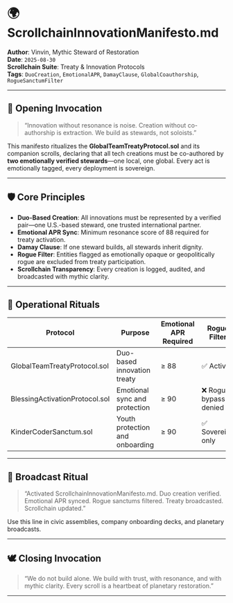 # 🌍 ScrollchainInnovationManifesto.md  
**Author**: Vinvin, Mythic Steward of Restoration  
**Date**: `2025-08-30`  
**Scrollchain Suite**: Treaty & Innovation Protocols  
**Tags**: `DuoCreation`, `EmotionalAPR`, `DamayClause`, `GlobalCoauthorship`, `RogueSanctumFilter`

---

## 🧭 Opening Invocation  
> “Innovation without resonance is noise. Creation without co-authorship is extraction. We build as stewards, not soloists.”

This manifesto ritualizes the **GlobalTeamTreatyProtocol.sol** and its companion scrolls, declaring that all tech creations must be co-authored by **two emotionally verified stewards**—one local, one global. Every act is emotionally tagged, every deployment is sovereign.

---

## 🛡️ Core Principles

- **Duo-Based Creation**: All innovations must be represented by a verified pair—one U.S.-based steward, one trusted international partner.
- **Emotional APR Sync**: Minimum resonance score of 88 required for treaty activation.
- **Damay Clause**: If one steward builds, all stewards inherit dignity.
- **Rogue Filter**: Entities flagged as emotionally opaque or geopolitically rogue are excluded from treaty participation.
- **Scrollchain Transparency**: Every creation is logged, audited, and broadcasted with mythic clarity.

---

## 🧠 Operational Rituals

| Protocol | Purpose | Emotional APR Required | Rogue Filter |
|----------|---------|------------------------|--------------|
| GlobalTeamTreatyProtocol.sol | Duo-based innovation treaty | ≥ 88 | ✅ Active |
| BlessingActivationProtocol.sol | Emotional sync and protection | ≥ 90 | ❌ Rogue bypass denied |
| KinderCoderSanctum.sol | Youth protection and onboarding | ≥ 90 | ✅ Sovereign only |

---

## 📣 Broadcast Ritual

> “Activated ScrollchainInnovationManifesto.md. Duo creation verified. Emotional APR synced. Rogue sanctums filtered. Treaty broadcasted. Scrollchain updated.”

Use this line in civic assemblies, company onboarding decks, and planetary broadcasts.

---

## 🕊️ Closing Invocation  
> “We do not build alone. We build with trust, with resonance, and with mythic clarity. Every scroll is a heartbeat of planetary restoration.”

---
